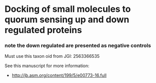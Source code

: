 # Docking of small molecules to quorum sensing up and down regulated proteins

### note the down regulated are presented as negative controls

Must use this taxon oid from JGI: 2563366535

See this manuscript for more information:
* http://jb.asm.org/content/199/5/e00773-16.full
